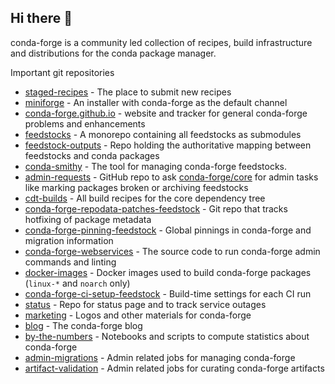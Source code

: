 ## Hi there 👋

conda-forge is a community led collection of recipes, build infrastructure and distributions for the conda package manager.

Important git repositories
- [staged-recipes](https://github.com/conda-forge/staged-recipes) - The place to submit new recipes
- [miniforge](https://github.com/conda-forge/miniforge) - An installer with conda-forge as the default channel
- [conda-forge.github.io](https://github.com/conda-forge/conda-forge.github.io) - website and tracker for general conda-forge problems and enhancements
- [feedstocks](https://github.com/conda-forge/feedstocks) - A monorepo containing all feedstocks as submodules
- [feedstock-outputs](https://github.com/conda-forge/feedstock-outputs) - Repo holding the authoritative mapping between feedstocks and conda packages
- [conda-smithy](https://github.com/conda-forge/conda-smithy) - The tool for managing conda-forge feedstocks.
- [admin-requests](https://github.com/conda-forge/admin-requests) - GitHub repo to ask [conda-forge/core](https://github.com/orgs/conda-forge/teams/core) for admin tasks like marking packages broken or archiving feedstocks
- [cdt-builds](https://github.com/conda-forge/cdt-builds) - All build recipes for the core dependency tree
- [conda-forge-repodata-patches-feedstock](https://github.com/conda-forge/conda-forge-repodata-patches-feedstock) - Git repo that tracks hotfixing of package metadata
- [conda-forge-pinning-feedstock](https://github.com/conda-forge/conda-forge-pinning-feedstock) - Global pinnings in conda-forge and migration information
- [conda-forge-webservices](https://github.com/conda-forge/conda-forge-webservices) - The source code to run conda-forge admin commands and linting
- [docker-images](https://github.com/conda-forge/docker-images) - Docker images used to build conda-forge packages (`linux-*` and `noarch` only)
- [conda-forge-ci-setup-feedstock](https://github.com/conda-forge/conda-forge-ci-setup-feedstock) - Build-time settings for each CI run
- [status](https://github.com/conda-forge/status) - Repo for status page and to track service outages
- [marketing](https://github.com/conda-forge/marketing) - Logos and other materials for conda-forge
- [blog](https://github.com/conda-forge/blog) - The conda-forge blog
- [by-the-numbers](https://github.com/conda-forge/by-the-numbers) - Notebooks and scripts to compute statistics about conda-forge
- [admin-migrations](https://github.com/conda-forge/admin-migrations) - Admin related jobs for managing conda-forge
- [artifact-validation](https://github.com/conda-forge/artifact-validation) - Admin related jobs for curating conda-forge artifacts
